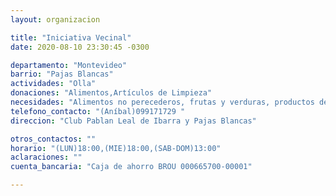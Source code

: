 ```yaml
---
layout: organizacion

title: "Iniciativa Vecinal"
date: 2020-08-10 23:30:45 -0300

departamento: "Montevideo"
barrio: "Pajas Blancas"
actividades: "Olla"
donaciones: "Alimentos,Artículos de Limpieza"
necesidades: "Alimentos no perecederos, frutas y verduras, productos de limpieza"
telefono_contacto: "(Aníbal)099171729 "
direccion: "Club Pablan Leal de Ibarra y Pajas Blancas"

otros_contactos: ""
horario: "(LUN)18:00,(MIE)18:00,(SAB-DOM)13:00"
aclaraciones: ""
cuenta_bancaria: "Caja de ahorro BROU 000665700-00001"

---
```

